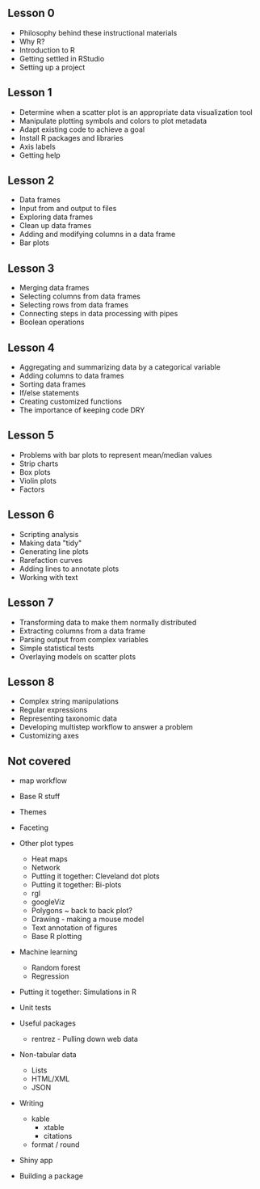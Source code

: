 ## Lesson 0
* Philosophy behind these instructional materials
* Why R?
* Introduction to R
* Getting settled in RStudio
* Setting up a project


## Lesson 1
* Determine when a scatter plot is an appropriate data visualization tool
* Manipulate plotting symbols and colors to plot metadata
* Adapt existing code to achieve a goal
* Install R packages and libraries
* Axis labels
* Getting help


## Lesson 2
* Data frames
* Input from and output to files
* Exploring data frames
* Clean up data frames
* Adding and modifying columns in a data frame
* Bar plots


## Lesson 3
* Merging data frames
* Selecting columns from data frames
* Selecting rows from data frames
* Connecting steps in data processing with pipes
* Boolean operations


## Lesson 4
* Aggregating and summarizing data by a categorical variable
* Adding columns to data frames
* Sorting data frames
* If/else statements
* Creating customized functions
* The importance of keeping code DRY


## Lesson 5
* Problems with bar plots to represent mean/median values
* Strip charts
* Box plots
* Violin plots
* Factors


## Lesson 6
* Scripting analysis
* Making data "tidy"
* Generating line plots
* Rarefaction curves
* Adding lines to annotate plots
* Working with text


## Lesson 7
* Transforming data to make them normally distributed
* Extracting columns from a data frame
* Parsing output from complex variables
* Simple statistical tests
* Overlaying models on scatter plots


## Lesson 8
* Complex string manipulations
* Regular expressions
* Representing taxonomic data
* Developing multistep workflow to answer a problem
* Customizing axes


## Not covered
* map workflow

* Base R stuff

* Themes

* Faceting

* Other plot types
	- Heat maps
	- Network
	- Putting it together: Cleveland dot plots
	- Putting it together: Bi-plots
	- rgl
	- googleViz
	- Polygons ~ back to back plot?
	- Drawing - making a mouse model
  - Text annotation of figures
  - Base R plotting

* Machine learning
  * Random forest
  * Regression

* Putting it together: Simulations in R

* Unit tests

* Useful packages
  - rentrez - Pulling down web data

* Non-tabular data
  - Lists
  - HTML/XML
  - JSON

* Writing
  - kable
	- xtable
	- citations
  - format / round

* Shiny app

* Building a package
